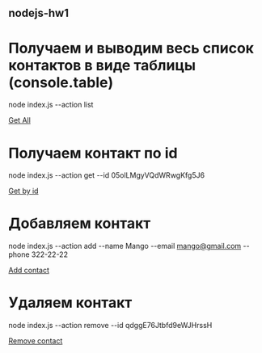 ## nodejs-hw1

# Получаем и выводим весь список контактов в виде таблицы (console.table)

node index.js --action list 

[Get All](https://monosnap.com/file/SL1Sa6ARaKwlzYsE7rc6CYFoz73Tot)

# Получаем контакт по id

node index.js --action get --id 05olLMgyVQdWRwgKfg5J6

[Get by id](https://monosnap.com/file/voqQoLwwpMtWEgC6BQuDFgLvdNTShT)
# Добавляем контакт

node index.js --action add --name Mango --email mango@gmail.com --phone 322-22-22

[Add contact](https://monosnap.com/file/E5jylvQmCEGGRgw9s5LNuLsXXGLptN)
# Удаляем контакт

node index.js --action remove --id qdggE76Jtbfd9eWJHrssH

[Remove contact](https://monosnap.com/file/H3WxBd6q620j0ywHPkgSVaBkvkrQEN)
